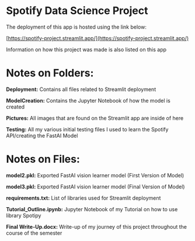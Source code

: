 # Spotify Data Science Project

The deployment of this app is hosted using the link below:

[https://spotify-project.streamlit.app/](https://spotify-project.streamlit.app/)

Information on how this project was made is also listed on this app



# Notes on Folders:

**Deployment:** Contains all files related to Streamlit deployment

**ModelCreation:** Contains the Jupyter Notebook of how the model is created

**Pictures:** All images that are found on the Streamlit app are inside of here

**Testing:** All my various initial testing files I used to learn the Spotify API/creating the FastAI Model


# Notes on Files:

**model2.pkl:** Exported FastAI vision learner model (First Version of Model)

**model3.pkl:** Exported FastAI vision learner model (Final Version of Model)

**requirements.txt:** List of libraries used for Streamlit deployment

**Tutorial_Outline.ipynb:** Jupyter Notebook of my Tutorial on how to use library Spotipy

**Final Write-Up.docx:** Write-up of my journey of this project throughout the course of the semester


